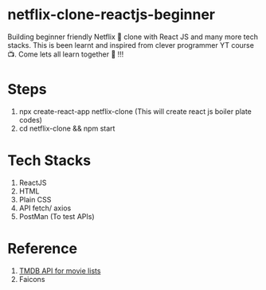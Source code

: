 # netflix-clone-reactjs-beginner

Building beginner friendly Netflix 🎥 clone with React JS and many more tech stacks. This is been learnt and inspired from clever programmer YT course 📺. Come lets all learn together 💃 !!!

# Steps

1. npx create-react-app netflix-clone (This will create react js boiler plate codes)
2. cd netflix-clone && npm start

# Tech Stacks

1. ReactJS
2. HTML
3. Plain CSS
4. API fetch/ axios
5. PostMan (To test APIs)

# Reference

1. [TMDB API for movie lists](https://www.themoviedb.org/settings/api)
1. Faicons
